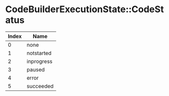 # CodeBuilderExecutionState::CodeStatus

Index | Name
--- | ---
0 | none
1 | notstarted
2 | inprogress
3 | paused
4 | error
5 | succeeded